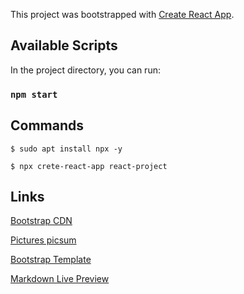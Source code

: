 This project was bootstrapped with [Create React App](https://github.com/facebook/create-react-app).

## Available Scripts

In the project directory, you can run:

### `npm start`


## Commands 
`$ sudo apt install npx -y`

`$ npx crete-react-app react-project`

## Links 
[Bootstrap CDN ](https://getbootstrap.com/docs/4.3/getting-started/introduction/)

[Pictures picsum ](https://picsum.photos/)

[Bootstrap Template ](https://startbootstrap.com/templates/heroic-features/)

[Markdown Live Preview ](https://markdownlivepreview.com/)

